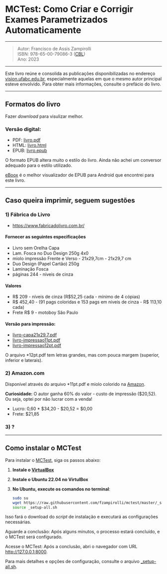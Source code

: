 # MCTest: Como Criar e Corrigir Exames Parametrizados Automaticamente

---
> Autor: Francisco de Assis Zampirolli </br>
> ISBN: 978-65-00-79086-3 ([CBL](https://www.cblservicos.org.br/isbn/)) </br>
> Ano: 2023
---

Este livro reúne e consolida as publicações disponibilizadas 
no endereço [vision.ufabc.edu.br](http://vision.ufabc.edu.br), 
especialmente aquelas em que o mesmo autor principal esteve envolvido. 
Para obter mais informações, consulte o prefácio do livro.

---
## Formatos do livro

Fazer *download* para visulizar melhor.

### Versão digital:

* PDF: [livro.pdf](https://github.com/fzampirolli/mctest/blob/master/book/1ed-br/livro.pdf)
* HTML: [livro.html](https://github.com/fzampirolli/mctest/blob/master/book/1ed-br/livro.html)
* EPUB: [livro.epub](https://github.com/fzampirolli/mctest/blob/master/book/1ed-br/livro.epub)

O formato EPUB altera muito o estilo do livro. 
Ainda não achei um conversor adequado para o estilo utilizado. 

[eBoox](https://play.google.com/store/apps/details?id=com.reader.books&hl=pt_BR&gl=US) 
 é o melhor visualizador de EPUB para Android que encontrei para este livro.

---
## Caso queira imprimir, seguem sugestões

### 1) Fábrica do Livro 
* https://www.fabricadolivro.com.br/

#### Fornecer as seguintes especificações

* Livro sem Orelha Capa 
* Lam. Fosca no Duo Design 250g 4x0 
* miolo impressão Frente e Verso - 21x29,7cm - 21x29,7 cm 
* Duo Design (Papel Cartão) 250g 
* Laminação Fosca
* páginas 244 - níveis de cinza

#### Valores
* R$ 209 - níveis de cinza (R$52,25 cada - mínimo de 4 cópias)
* R$ 452,40 - (91 pags coloridas e 153 pags em níveis de cinza - R$ 113,10 cada)
* Frete R$ 9 - motoboy São Paulo

#### Versão para impressão:
* [livro-capa21x29.7.pdf](https://github.com/fzampirolli/mctest/blob/master/book/1ed-br/livro-capa21x29.7.pdf)
* [livro-impressao11pt.pdf](https://github.com/fzampirolli/mctest/blob/master/book/1ed-br/livro-impressao11pt.pdf)
* [livro-impressao12pt.pdf](https://github.com/fzampirolli/mctest/blob/master/book/1ed-br/livro-impressao12pt.pdf)

O arquivo *12pt.pdf tem letras grandes, mas com pouca margem (superior, inferior e laterais).

### 2) Amazon.com

Disponível através do arquivo *11pt.pdf e miolo colorido na [Amazon](https://www.amazon.com/dp/B0CHL7DLKC?ref_=pe_3052080_397514860).

**Curiosidade:** O autor ganha 60% do valor - custo de impressão ($20,52). Ou seja, optei por não lucrar com a venda!
- Lucro: 0,60 * $34,20 - $20,52 = $0,00
- Frete: $21,85

### 3) ?

---
## Como instalar o MCTest

Para instalar o [MCTest](https://github.com/fzampirolli/mctest), siga os passos abaixo:

1. **Instale o [VirtualBox](https://www.virtualbox.org/)**

2. **Instale o Ubuntu 22.04 no VirtulBox**

3. **No Ubuntu, execute os comandos no terminal**:

   ```bash
   sudo su
   wget https://raw.githubusercontent.com/fzampirolli/mctest/master/_setup-all.sh
   source _setup-all.sh

Isso fará o download do *script* de instalação e executará as configurações necessárias.

Aguarde a conclusão: Após alguns minutos, o processo estará concluído, e o MCTest será configurado.

Acesse o MCTest: Após a conclusão, abri o navegador com URL http://127.0.0.1:8000.

Para mais detalhes e opções de configuração, consulte o arquivo [_setup-all.sh](https://raw.githubusercontent.com/fzampirolli/mctest/master/_setup-all.sh).

